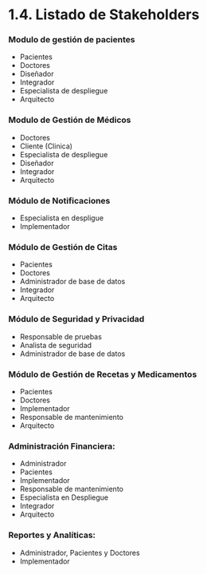 # 1.4. Listado de Stakeholders

### Modulo de gestión de pacientes
- Pacientes
- Doctores
- Diseñador
- Integrador
- Especialista de despliegue
- Arquitecto
### Modulo de Gestión de Médicos
- Doctores
- Cliente (Clinica)
- Especialista de despliegue
- Diseñador
- Integrador
- Arquitecto
### Módulo de Notificaciones
- Especialista en despligue
- Implementador
### Módulo de Gestión de Citas
- Pacientes
- Doctores
- Administrador de base de datos
- Integrador
- Arquitecto
### Módulo de Seguridad y Privacidad
- Responsable de pruebas
- Analista de seguridad
- Administrador de base de datos
### Módulo de Gestión de Recetas y Medicamentos
- Pacientes
- Doctores
- Implementador
- Responsable de mantenimiento
- Arquitecto
### Administración Financiera:
- Administrador
- Pacientes
- Implementador
- Responsable de mantenimiento 
- Especialista en Despliegue
- Integrador
- Arquitecto
### Reportes y Analíticas:
- Administrador, Pacientes y Doctores
- Implementador
